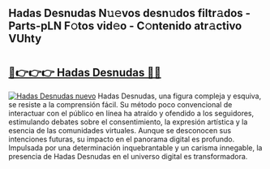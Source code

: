 ## Hadas Desnudas N𝚞𝚎vos desn𝚞dos filtr𝚊dos - Parts-pLN F𝚘tos vid𝚎o - C𝚘ntenido atr𝚊ctivo VUhty

# <h2><a href="http://mb5uqc8.tromn.icu/?c=Hadas+Desnudas">🔗👉👉👉 Hadas Desnudas 🔗🔗</a></h2>

[![Hadas Desnudas nuevo](https://i.imgur.com/pEAQMta.gif)](http://mb5uqc8.tromn.icu/?c=Hadas+Desnudas)
Hadas Desnudas, una figura compleja y esquiva, se resiste a la comprensión fácil. Su método poco convencional de interactuar con el público en línea ha atraído y ofendido a los seguidores, estimulando debates sobre el consentimiento, la expresión artística y la esencia de las comunidades virtuales. Aunque se desconocen sus intenciones futuras, su impacto en el panorama digital es profundo. Impulsada por una determinación inquebrantable y un carisma innegable, la presencia de Hadas Desnudas en el universo digital es transformadora.
